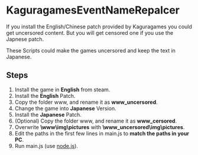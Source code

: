 # KaguragamesEventNameRepalcer
  If you install the English/Chinese patch provided by Kaguragames you could get uncersored content.
  But you will get censored one if you use the Japnese patch.

  These Scripts could make the games uncersored and keep the text in Japanese.

## Steps
  1. Install the game in **English** from steam.
  2. Install the **English** Patch.
  3. Copy the folder www, and rename it as **www_uncersored**.
  4. Change the game into **Japanese** Version.
  5. Install the **Japanese** Patch.
  6. (Optional) Copy the folder www, and rename it as **www_cersored**.
  7. Overwrite **\www\img\pictures** with **\www_uncersored\img\pictures**.
  8. Edit the paths in the first few lines in main.js to **match the paths in your PC**.
  9. Run main.js (use [node.js](https://nodejs.org/)).
